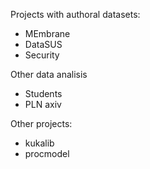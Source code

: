 Projects with authoral datasets:
- MEmbrane
- DataSUS 
- Security

Other data analisis
- Students
- PLN axiv

Other projects:
- kukalib
- procmodel

